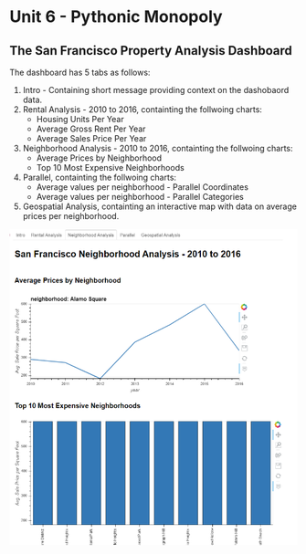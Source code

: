 # Unit 6 - Pythonic Monopoly

## The San Francisco Property Analysis Dashboard

The dashboard has 5 tabs as follows:
1) Intro - Containing short message providing context on the dashobaord data.
2) Rental Analysis - 2010 to 2016, containting the follwoing charts:
    - Housing Units Per Year
    - Average Gross Rent Per Year
    - Average Sales Price Per Year
3) Neighborhood Analysis - 2010 to 2016, containting the follwoing charts:
    - Average Prices by Neighborhood
    - Top 10 Most Expensive Neighborhoods
4) Parallel, containting the follwoing charts:
    - Average values per neighborhood - Parallel Coordinates
    - Average values per neighborhood - Parallel Categories 
5) Geospatial Analysis, containting an interactive map with data on average prices per neighborhood. 

![dashboard](Images/dashboard.png)
